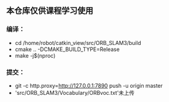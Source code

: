 ## 本仓库仅供课程学习使用
### 编译：
- cd /home/robot/catkin_view/src/ORB_SLAM3/build
- cmake .. -DCMAKE_BUILD_TYPE=Release
- make -j$(nproc)

### 提交：
- git -c http.proxy=http://127.0.0.1:7890 push -u origin master
- 'src/ORB_SLAM3/Vocabulary/ORBvoc.txt'未上传